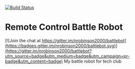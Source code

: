 [![Build Status](https://travis-ci.org/nrobinson2000/battlebot.svg?branch=master)](https://travis-ci.org/nrobinson2000/battlebot)
# Remote Control Battle Robot

[![Join the chat at https://gitter.im/nrobinson2000/battlebot](https://badges.gitter.im/nrobinson2000/battlebot.svg)](https://gitter.im/nrobinson2000/battlebot?utm_source=badge&utm_medium=badge&utm_campaign=pr-badge&utm_content=badge)
My battle robot for tech club
